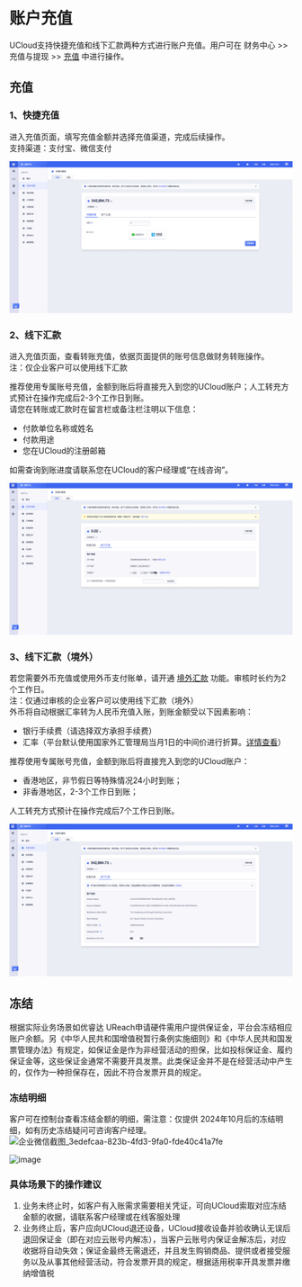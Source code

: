 

# 账户充值

UCloud支持快捷充值和线下汇款两种方式进行账户充值。用户可在 财务中心 >> 充值与提现 >> [充值](https://console.ucloud.cn/uaccount/recharge) 中进行操作。

## 充值
### 1、快捷充值

进入充值页面，填写充值金额并选择充值渠道，完成后续操作。  
支持渠道：支付宝、微信支付 

![image](/images/topup.png)


### 2、线下汇款

进入充值页面，查看转账充值，依据页面提供的账号信息做财务转账操作。  
注：仅企业客户可以使用线下汇款

推荐使用专属账号充值，金额到账后将直接充入到您的UCloud账户；人工转充方式预计在操作完成后2-3个工作日到账。  
请您在转账或汇款时在留言栏或备注栏注明以下信息：  
- 付款单位名称或姓名  
- 付款用途  
- 您在UCloud的注册邮箱   

如需查询到账进度请联系您在UCloud的客户经理或“在线咨询”。  

![image](/images/transfer_mainland.png)


### 3、线下汇款（境外）

若您需要外币充值或使用外币支付账单，请开通 [境外汇款](https://console.ucloud.cn/uaccount/recharge/overview) 功能。审核时长约为2个工作日。   
 注：仅通过审核的企业客户可以使用线下汇款（境外）  
外币将自动根据汇率转为人民币充值入账，到账金额受以下因素影响：
- 银行手续费（请选择双方承担手续费）
- 汇率（平台默认使用国家外汇管理局当月1日的中间价进行折算。[详情查看](https://www.safe.gov.cn/safe/rmbhlzjj/index.html)）
  
推荐使用专属账号充值，金额到账后将直接充入到您的UCloud账户：
- 香港地区，非节假日等特殊情况24小时到账；
- 非香港地区，2-3个工作日到账；

人工转充方式预计在操作完成后7个工作日到账。  

![image](/images/transfer_oversea.png)

## 冻结
根据实际业务场景如优睿达 UReach申请硬件需用户提供保证金，平台会冻结相应账户余额。另《中华人民共和国增值税暂行条例实施细则》和《中华人民共和国发票管理办法》有规定，如保证金是作为非经营活动的担保，比如投标保证金、履约保证金等，这些保证金通常不需要开具发票。此类保证金并不是在经营活动中产生的，仅作为一种担保存在，因此不符合发票开具的规定。
### 冻结明细
客户可在控制台查看冻结金额的明细，需注意：仅提供 2024年10月后的冻结明细，如有历史冻结疑问可咨询客户经理。
![企业微信截图_3edefcaa-823b-4fd3-9fa0-fde40c41a7fe](https://github.com/user-attachments/assets/8fc18cc1-4d38-4a91-b054-0f6817caf33b)

![image](https://github.com/user-attachments/assets/e43daf94-5de4-4c8a-982d-c81477994655)

### 具体场景下的操作建议‌
1. 业务未终止时，如客户有入账需求需要相关凭证，可向UCloud索取对应冻结金额的收据，请联系客户经理或在线客服处理
2. 业务终止后，客户应向UCloud退还设备，UCloud接收设备并验收确认无误后退回保证金（即在对应云账号内解冻），当客户云账号内保证金解冻后，对应收据将自动失效；保证金最终无需退还，并且发生购销商品、提供或者接受服务以及从事其他经营活动，符合发票开具的规定，根据适用税率开具发票并缴纳增值税
